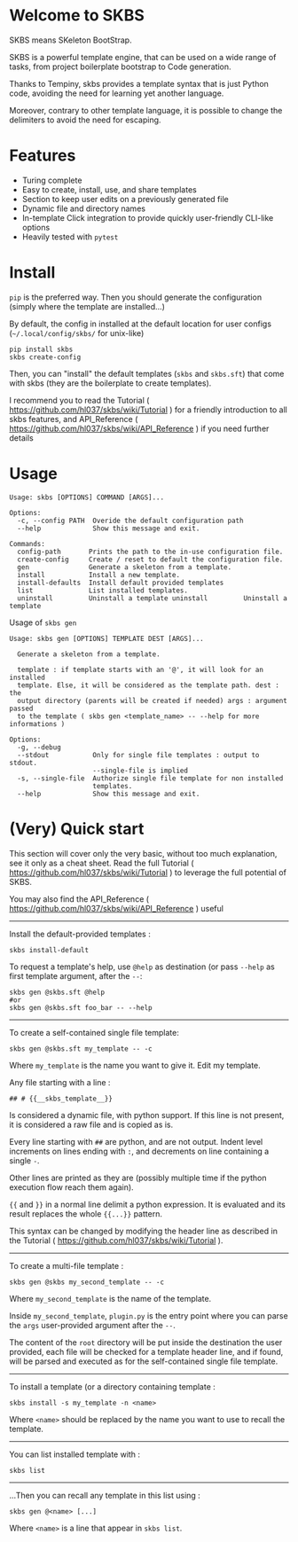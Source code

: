 # Welcome to SKBS

SKBS means SKeleton BootStrap.

SKBS is a powerful template engine, that can be used on a wide range of tasks, from project boilerplate bootstrap to Code generation.

Thanks to Tempiny, skbs provides a template syntax that is just Python code, avoiding the need for learning yet another language.

Moreover, contrary to other template language, it is possible to change the delimiters to avoid the need for escaping.

# Features

  * Turing complete
  * Easy to create, install, use, and share templates
  * Section to keep user edits on a previously generated file
  * Dynamic file and directory names
  * In-template Click integration to provide quickly user-friendly CLI-like options 
  * Heavily tested with `pytest`

# Install

`pip` is the preferred way. Then you should generate the configuration (simply where the template are installed...)

By default, the config in installed at the default location  for user configs (`~/.local/config/skbs/` for unix-like)

```
pip install skbs
skbs create-config
```

Then, you can "install" the default templates (`skbs` and `skbs.sft`) that come with skbs (they are the boilerplate to create templates).

I recommend you to read the Tutorial ( https://github.com/hl037/skbs/wiki/Tutorial ) for a friendly introduction to all skbs features, and API_Reference ( https://github.com/hl037/skbs/wiki/API_Reference ) if you need further details

# Usage

```
Usage: skbs [OPTIONS] COMMAND [ARGS]...

Options:
  -c, --config PATH  Overide the default configuration path
  --help             Show this message and exit.

Commands:
  config-path       Prints the path to the in-use configuration file.
  create-config     Create / reset to default the configuration file.
  gen               Generate a skeleton from a template.
  install           Install a new template.
  install-defaults  Install default provided templates
  list              List installed templates.
  uninstall         Uninstall a template uninstall         Uninstall a template
```

Usage of `skbs gen`

```
Usage: skbs gen [OPTIONS] TEMPLATE DEST [ARGS]...

  Generate a skeleton from a template.

  template : if template starts with an '@', it will look for an installed
  template. Else, it will be considered as the template path. dest : the
  output directory (parents will be created if needed) args : argument passed
  to the template ( skbs gen <template_name> -- --help for more informations )

Options:
  -g, --debug
  --stdout           Only for single file templates : output to stdout.
                     --single-file is implied
  -s, --single-file  Authorize single file template for non installed
                     templates.
  --help             Show this message and exit.
```

# (Very) Quick start

This section will cover only the very basic, without too much explanation, see it only as a cheat sheet. Read the full Tutorial ( https://github.com/hl037/skbs/wiki/Tutorial ) to leverage the full potential of SKBS.

You may also find the API_Reference ( https://github.com/hl037/skbs/wiki/API_Reference ) useful

------

Install the default-provided templates :
```
skbs install-default
```

To request a template's help, use `@help` as destination (or pass `--help` as first template argument, after the `--`:

```
skbs gen @skbs.sft @help
#or
skbs gen @skbs.sft foo_bar -- --help
```
------

To create a self-contained single file template:
```
skbs gen @skbs.sft my_template -- -c
```

Where `my_template` is the name you want to give it.
Edit my template.

Any file starting with a line :
```
## # {{__skbs_template__}}
```

Is considered a dynamic file, with python support. If this line is not present, it is considered a raw file and is copied as is.

Every line starting with `##` are python, and are not output. Indent level increments on lines ending with `:`, and decrements on line containing a single `-`.

Other lines are printed as they are (possibly multiple time if the python execution flow reach them again).

`{{` and `}}` in a normal line delimit a python expression. It is evaluated and its result replaces the whole `{{...}}` pattern.

This syntax can be changed by modifying the header line as described in the Tutorial ( https://github.com/hl037/skbs/wiki/Tutorial ).

------

To create a multi-file template :
```
skbs gen @skbs my_second_template -- -c
```

Where `my_second_template` is the name of the template.

Inside `my_second_template`, `plugin.py` is the entry point where you can parse the `args` user-provided argument after the `--`.

The content of the `root` directory will be put inside the destination the user provided, each file will be checked for a template header line, and if found, will be parsed and executed as for the self-contained single file template.

------

To install a template (or a directory containing template :

```
skbs install -s my_template -n <name>
```

Where `<name>` should be replaced by the name you want to use to recall the template.

------

You can list installed template with :

```
skbs list
```
------

...Then you can recall any template in this list using :
```
skbs gen @<name> [...]
```
Where `<name>` is a line that appear in `skbs list`.

